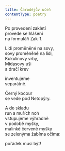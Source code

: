 ```yaml
---
title: Čarodějův učeň
contentType: poetry
---
```


<section>

Po provedení zakletí  
provede se hlášení  
na formuláři Zak-1.

Lidi proměněné na sovy,  
sovy proměněné na lidi,  
Kukulínovy vrby,  
Midasovy uši  
a dračí krev

inventujeme  
separátně.

Černý kocour  
se vede pod Netopýry.

A do skladu  
run a muřích noh  
vstupujeme výhradně  
v podobě myšky,  
malinké červené myšky  
se zelenýma žabíma očima:

pořádek musí být!

</section>
